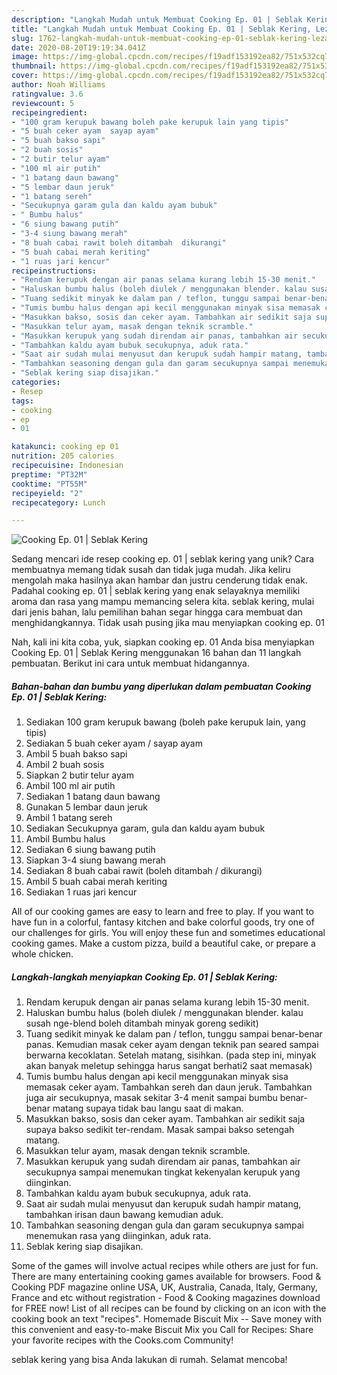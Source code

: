 ```yaml
---
description: "Langkah Mudah untuk Membuat Cooking Ep. 01 | Seblak Kering, Lezat"
title: "Langkah Mudah untuk Membuat Cooking Ep. 01 | Seblak Kering, Lezat"
slug: 1762-langkah-mudah-untuk-membuat-cooking-ep-01-seblak-kering-lezat
date: 2020-08-20T19:19:34.041Z
image: https://img-global.cpcdn.com/recipes/f19adf153192ea82/751x532cq70/cooking-ep-01-seblak-kering-foto-resep-utama.jpg
thumbnail: https://img-global.cpcdn.com/recipes/f19adf153192ea82/751x532cq70/cooking-ep-01-seblak-kering-foto-resep-utama.jpg
cover: https://img-global.cpcdn.com/recipes/f19adf153192ea82/751x532cq70/cooking-ep-01-seblak-kering-foto-resep-utama.jpg
author: Noah Williams
ratingvalue: 3.6
reviewcount: 5
recipeingredient:
- "100 gram kerupuk bawang boleh pake kerupuk lain yang tipis"
- "5 buah ceker ayam  sayap ayam"
- "5 buah bakso sapi"
- "2 buah sosis"
- "2 butir telur ayam"
- "100 ml air putih"
- "1 batang daun bawang"
- "5 lembar daun jeruk"
- "1 batang sereh"
- "Secukupnya garam gula dan kaldu ayam bubuk"
- " Bumbu halus"
- "6 siung bawang putih"
- "3-4 siung bawang merah"
- "8 buah cabai rawit boleh ditambah  dikurangi"
- "5 buah cabai merah keriting"
- "1 ruas jari kencur"
recipeinstructions:
- "Rendam kerupuk dengan air panas selama kurang lebih 15-30 menit."
- "Haluskan bumbu halus (boleh diulek / menggunakan blender. kalau susah nge-blend boleh ditambah minyak goreng sedikit)"
- "Tuang sedikit minyak ke dalam pan / teflon, tunggu sampai benar-benar panas. Kemudian masak ceker ayam dengan teknik pan seared sampai berwarna kecoklatan. Setelah matang, sisihkan. (pada step ini, minyak akan banyak meletup sehingga harus sangat berhati2 saat memasak)"
- "Tumis bumbu halus dengan api kecil menggunakan minyak sisa memasak ceker ayam. Tambahkan sereh dan daun jeruk. Tambahkan juga air secukupnya, masak sekitar 3-4 menit sampai bumbu benar-benar matang supaya tidak bau langu saat di makan."
- "Masukkan bakso, sosis dan ceker ayam. Tambahkan air sedikit saja supaya bakso sedikit ter-rendam. Masak sampai bakso setengah matang."
- "Masukkan telur ayam, masak dengan teknik scramble."
- "Masukkan kerupuk yang sudah direndam air panas, tambahkan air secukupnya sampai menemukan tingkat kekenyalan kerupuk yang diinginkan."
- "Tambahkan kaldu ayam bubuk secukupnya, aduk rata."
- "Saat air sudah mulai menyusut dan kerupuk sudah hampir matang, tambahkan irisan daun bawang kemudian aduk."
- "Tambahkan seasoning dengan gula dan garam secukupnya sampai menemukan rasa yang diinginkan, aduk rata."
- "Seblak kering siap disajikan."
categories:
- Resep
tags:
- cooking
- ep
- 01

katakunci: cooking ep 01 
nutrition: 205 calories
recipecuisine: Indonesian
preptime: "PT32M"
cooktime: "PT55M"
recipeyield: "2"
recipecategory: Lunch

---
```



![Cooking Ep. 01 | Seblak Kering](https://img-global.cpcdn.com/recipes/f19adf153192ea82/751x532cq70/cooking-ep-01-seblak-kering-foto-resep-utama.jpg)

Sedang mencari ide resep cooking ep. 01 | seblak kering yang unik? Cara membuatnya memang tidak susah dan tidak juga mudah. Jika keliru mengolah maka hasilnya akan hambar dan justru cenderung tidak enak. Padahal cooking ep. 01 | seblak kering yang enak selayaknya memiliki aroma dan rasa yang mampu memancing selera kita.
 seblak kering, mulai dari jenis bahan, lalu pemilihan bahan segar hingga cara membuat dan menghidangkannya. Tidak usah pusing jika mau menyiapkan cooking ep. 01 

Nah, kali ini kita coba, yuk, siapkan cooking ep. 01  Anda bisa menyiapkan Cooking Ep. 01 | Seblak Kering menggunakan 16 bahan dan 11 langkah pembuatan. Berikut ini cara untuk membuat hidangannya.

<!--inarticleads1-->

##### Bahan-bahan dan bumbu yang diperlukan dalam pembuatan Cooking Ep. 01 | Seblak Kering:

1. Sediakan 100 gram kerupuk bawang (boleh pake kerupuk lain, yang tipis)
1. Sediakan 5 buah ceker ayam / sayap ayam
1. Ambil 5 buah bakso sapi
1. Ambil 2 buah sosis
1. Siapkan 2 butir telur ayam
1. Ambil 100 ml air putih
1. Sediakan 1 batang daun bawang
1. Gunakan 5 lembar daun jeruk
1. Ambil 1 batang sereh
1. Sediakan Secukupnya garam, gula dan kaldu ayam bubuk
1. Ambil  Bumbu halus
1. Sediakan 6 siung bawang putih
1. Siapkan 3-4 siung bawang merah
1. Sediakan 8 buah cabai rawit (boleh ditambah / dikurangi)
1. Ambil 5 buah cabai merah keriting
1. Sediakan 1 ruas jari kencur


All of our cooking games are easy to learn and free to play. If you want to have fun in a colorful, fantasy kitchen and bake colorful goods, try one of our challenges for girls. You will enjoy these fun and sometimes educational cooking games. Make a custom pizza, build a beautiful cake, or prepare a whole chicken. 

<!--inarticleads2-->

##### Langkah-langkah menyiapkan Cooking Ep. 01 | Seblak Kering:

1. Rendam kerupuk dengan air panas selama kurang lebih 15-30 menit.
1. Haluskan bumbu halus (boleh diulek / menggunakan blender. kalau susah nge-blend boleh ditambah minyak goreng sedikit)
1. Tuang sedikit minyak ke dalam pan / teflon, tunggu sampai benar-benar panas. Kemudian masak ceker ayam dengan teknik pan seared sampai berwarna kecoklatan. Setelah matang, sisihkan. (pada step ini, minyak akan banyak meletup sehingga harus sangat berhati2 saat memasak)
1. Tumis bumbu halus dengan api kecil menggunakan minyak sisa memasak ceker ayam. Tambahkan sereh dan daun jeruk. Tambahkan juga air secukupnya, masak sekitar 3-4 menit sampai bumbu benar-benar matang supaya tidak bau langu saat di makan.
1. Masukkan bakso, sosis dan ceker ayam. Tambahkan air sedikit saja supaya bakso sedikit ter-rendam. Masak sampai bakso setengah matang.
1. Masukkan telur ayam, masak dengan teknik scramble.
1. Masukkan kerupuk yang sudah direndam air panas, tambahkan air secukupnya sampai menemukan tingkat kekenyalan kerupuk yang diinginkan.
1. Tambahkan kaldu ayam bubuk secukupnya, aduk rata.
1. Saat air sudah mulai menyusut dan kerupuk sudah hampir matang, tambahkan irisan daun bawang kemudian aduk.
1. Tambahkan seasoning dengan gula dan garam secukupnya sampai menemukan rasa yang diinginkan, aduk rata.
1. Seblak kering siap disajikan.


Some of the games will involve actual recipes while others are just for fun. There are many entertaining cooking games available for browsers. Food &amp; Cooking PDF magazine online USA, UK, Australia, Canada, Italy, Germany, France and etc without registration - Food &amp; Cooking magazines download for FREE now! List of all recipes can be found by clicking on an icon with the cooking book an text &#34;recipes&#34;. Homemade Biscuit Mix -- Save money with this convenient and easy-to-make Biscuit Mix you Call for Recipes: Share your favorite recipes with the Cooks.com Community! 

 seblak kering yang bisa Anda lakukan di rumah. Selamat mencoba!
